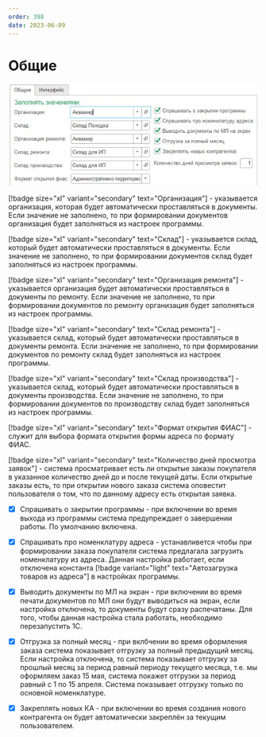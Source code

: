 ```yaml
---
order: 398
date: 2023-06-09
---
```

# Общие

![](/images/Персональные_настройки_общие.jpg)

[!badge size="xl" variant="secondary" text="Организация"] - указывается организация, которая будет автоматически проставляться в документы. Если значение не заполнено, то при формировании документов организация будет заполняться из настроек программы.

[!badge size="xl" variant="secondary" text="Склад"] - указывается склад, который будет автоматически проставляться в документы. Если значение не заполнено, то при формировании документов склад будет заполняться из настроек программы.

[!badge size="xl" variant="secondary" text="Организация ремонта"] - указывается организация будет автоматически проставляться в документы по ремонту. Если значение не заполнено, то при формировании документов по ремонту организация будет заполняться из настроек программы.

[!badge size="xl" variant="secondary" text="Склад ремонта"] - указывается склад, который будет автоматически проставляться в документы ремонта. Если значение не заполнено, то при формировании документов по ремонту склад будет заполняться из настроек программы.

[!badge size="xl" variant="secondary" text="Склад производства"] - указывается склад, который будет автоматически проставляться в документы производства. Если значение не заполнено, то при формировании документов по производству склад будет заполняться из настроек программы.

[!badge size="xl" variant="secondary" text="Формат открытия ФИАС"] - служит для выбора формата открытия формы адреса по формату ФИАС. 

[!badge size="xl" variant="secondary" text="Количество дней просмотра заявок"] - система просматривает есть ли открытые заказы покупателя в указанное количество дней до и после текущей даты. Если открытые заказы есть, то при открытии нового заказа система оповестит пользователя о том, что по данному адресу есть открытая заявка.

- [x] Спрашивать о закрытии программы - при включении во время выхода из программы система предупреждает о завершении работы. По умолчанию включена.

- [x] Спрашивать про номенклатуру адреса - устанавливется чтобы при формировании заказа покупателя система предлагала загрузить номенклатуру из адреса. Данная настройка работает, если отключена константа [!badge variant="light" text="Автозагрузка товаров из адреса"] в настройках программы.

- [x] Выводить документы по МЛ на экран - при включении во время печати документов по МЛ они будут выводиться на экран, если настройка отключена, то документы будут сразу распечатаны. Для того, чтобы данная настройка стала работать, необходимо перезапустить 1С.

- [x] Отгрузка за полный месяц - при вклбчении во время оформления заказа система показывает отгрузку за полный предыдущий месяц. Если настройка отключена, то система показывает отгрузку за прошлый месяц за период равный периоду текущего месяца, т.е. мы оформляем заказ 15 мая, система покажет отгрузки за период равный с 1 по 15 апреля. Система показывает отгрузку только по основной номенклатуре.

- [x] Закреплять новых КА - при включении во время создания нового контрагента он будет автоматически закреплён за текущим пользователем.